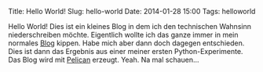 Title: Hello World!
Slug: hello-world
Date: 2014-01-28 15:00
Tags: helloworld


Hello World! Dies ist ein kleines Blog in dem ich den technischen Wahnsinn niederschreiben möchte. Eigentlich wollte ich das ganze immer in mein normales [Blog](http://xsteadfastx.org) kippen. Habe mich aber dann doch dagegen entschieden. Dies ist dann das Ergebnis aus einer meiner ersten Python-Experimente. Das Blog wird mit [Pelican](http://docs.getpelican.com) erzeugt. Yeah. Na mal schauen...
